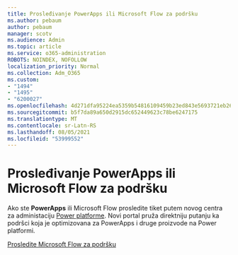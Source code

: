 ```yaml
---
title: Prosleđivanje PowerApps ili Microsoft Flow za podršku
ms.author: pebaum
author: pebaum
manager: scotv
ms.audience: Admin
ms.topic: article
ms.service: o365-administration
ROBOTS: NOINDEX, NOFOLLOW
localization_priority: Normal
ms.collection: Adm_O365
ms.custom:
- "1494"
- "1495"
- "6200027"
ms.openlocfilehash: 4d271dfa95224ea5359b54816109459b23ed843e5693721eb264e416cbe29eb0
ms.sourcegitcommit: b5f7da89a650d2915dc652449623c78be6247175
ms.translationtype: MT
ms.contentlocale: sr-Latn-RS
ms.lasthandoff: 08/05/2021
ms.locfileid: "53999552"
---
```

# <a name="submit-powerapps-or-microsoft-flow-support-requests"></a>Prosleđivanje PowerApps ili Microsoft Flow za podršku

Ako ste **PowerApps**  ili Microsoft Flow prosledite tiket putem novog centra za administaciju [Power platforme](https://admin.powerplatform.microsoft.com/support?newTicket&product=15819). Novi portal pruža direktniju putanju ka podršci koja je optimizovana za PowerApps i druge proizvode na Power platformi.

[Prosledite Microsoft Flow za podršku](https://admin.powerplatform.microsoft.com/support?newTicket&product=Flow)
